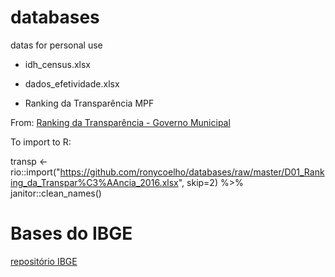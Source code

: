 # databases
datas for personal use

- idh_census.xlsx

- dados_efetividade.xlsx

- Ranking da Transparência MPF

From: [Ranking da Transparência - Governo Municipal](https://sig.mpf.mp.br/sig/servlet/mstrWeb?evt=3140&src=mstrWeb.3140&documentID=CD5BD3BA11E621B2E4D90080EFC54015&server=MSTRIS.PGR.MPF.MP.BR&Project=Ranking%20da%20Transparencia&port=0&share=1)

To import to R:

transp <- rio::import("https://github.com/ronycoelho/databases/raw/master/D01_Ranking_da_Transpar%C3%AAncia_2016.xlsx", skip=2) %>% 
  janitor::clean_names()

# Bases do IBGE
[repositório IBGE](ftp://ftp.ibge.gov.br/)
